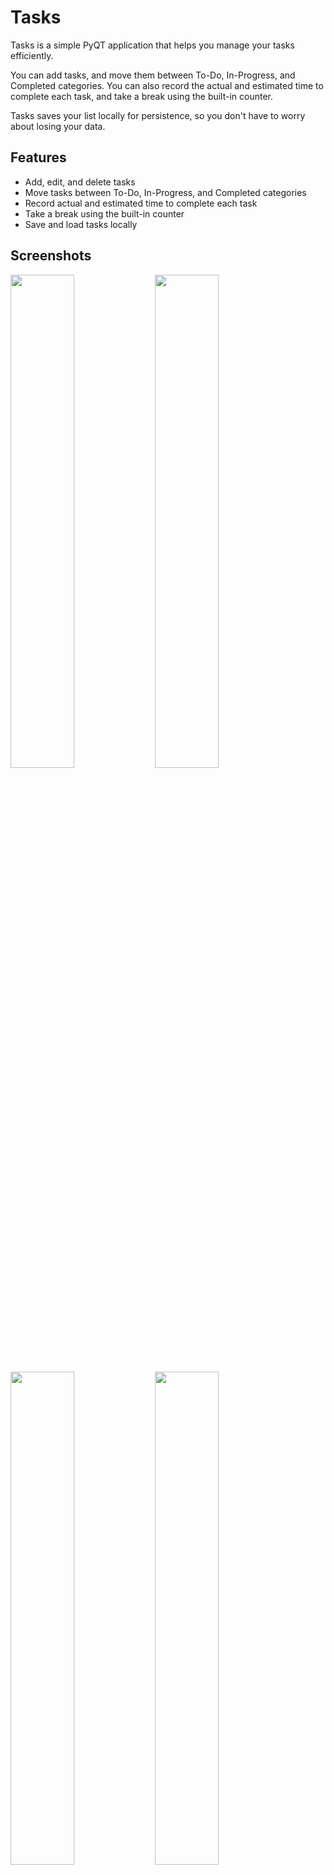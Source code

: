 # Tasks

Tasks is a simple PyQT application that helps you manage your tasks efficiently.

You can add tasks, and move them between To-Do, In-Progress, and Completed categories. You can also record the actual and estimated time to complete each task, and take a break using the built-in counter.

Tasks saves your list locally for persistence, so you don't have to worry about losing your data.

## Features

- Add, edit, and delete tasks
- Move tasks between To-Do, In-Progress, and Completed categories
- Record actual and estimated time to complete each task
- Take a break using the built-in counter
- Save and load tasks locally

## Screenshots
<img src="https://github.com/derekology/derekology/assets/79357373/87f7f804-9ced-477b-b6bd-1d5877fa3dd8" width="45%"></img> <img src="https://github.com/derekology/derekology/assets/79357373/55bd09f3-4be0-46f3-91f9-8923c363d636" width="45%"></img> <img src="https://github.com/derekology/derekology/assets/79357373/5a0011a5-04d7-4667-ace3-4a646214f974" width="45%"></img> <img src="https://github.com/derekology/derekology/assets/79357373/7f65d7c7-dc6d-42bf-b133-050acf39a28b" width="45%"></img> 

## Usage
The main window of Tasks shows you three sections: To-Do, In-Progress, and Completed. You can add a new task by clicking on the "Add" button in each section header. A dialog will pop up where you can enter the task name and estimated time to complete. You can also edit, or delete an existing task by right-clicking on it and selecting the appropriate option.

To move a task, right-click on it and select the section you want to move it to. If you move it to the Completed section, a dialog will pop up asking for the actual time it took to complete the task.

If you need a 10-minute break, you can use the built-in timer at the bottom of the main window. An alarm will sound when your break is over.

At the end of your day, you can move all remaining "In-Progress" tasks back to the "To-Do" section by using the "Clear All" button.

## Planned Features
- Custom break length
- Automated timers
- Mouse shortcuts for completing and moving tasks